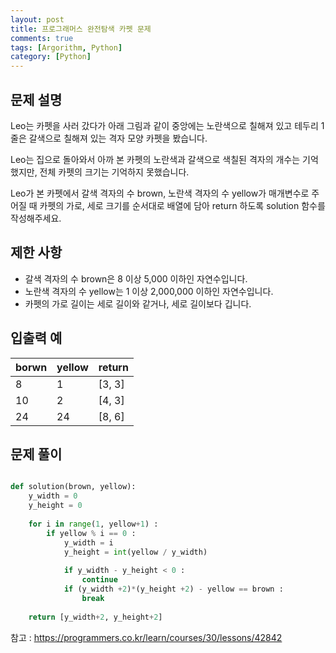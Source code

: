 ```yaml
---
layout: post
title: 프로그래머스 완전탐색 카펫 문제
comments: true
tags: [Argorithm, Python]
category: [Python]
---
```


## 문제 설명
Leo는 카펫을 사러 갔다가 아래 그림과 같이 중앙에는 노란색으로 칠해져 있고 테두리 1줄은 갈색으로 칠해져 있는 격자 모양 카펫을 봤습니다.

Leo는 집으로 돌아와서 아까 본 카펫의 노란색과 갈색으로 색칠된 격자의 개수는 기억했지만, 전체 카펫의 크기는 기억하지 못했습니다.

Leo가 본 카펫에서 갈색 격자의 수 brown, 노란색 격자의 수 yellow가 매개변수로 주어질 때 카펫의 가로, 세로 크기를 순서대로 배열에 담아 return 하도록 solution 함수를 작성해주세요.
## 제한 사항
- 갈색 격자의 수 brown은 8 이상 5,000 이하인 자연수입니다.
- 노란색 격자의 수 yellow는 1 이상 2,000,000 이하인 자연수입니다.
- 카펫의 가로 길이는 세로 길이와 같거나, 세로 길이보다 깁니다.

## 입출력 예
| borwn | yellow | return |
|---| ---   | --- |
|8|  1 | [3, 3] |
| 10| 2 | [4, 3] |
| 24| 24 | [8, 6] |

## 문제 풀이
```python

def solution(brown, yellow):    
    y_width = 0
    y_height = 0
    
    for i in range(1, yellow+1) :
        if yellow % i == 0 :
            y_width = i
            y_height = int(yellow / y_width)
            
            if y_width - y_height < 0 :
                continue
            if (y_width +2)*(y_height +2) - yellow == brown :
                break
    
    return [y_width+2, y_height+2]
```


참고 : <https://programmers.co.kr/learn/courses/30/lessons/42842>